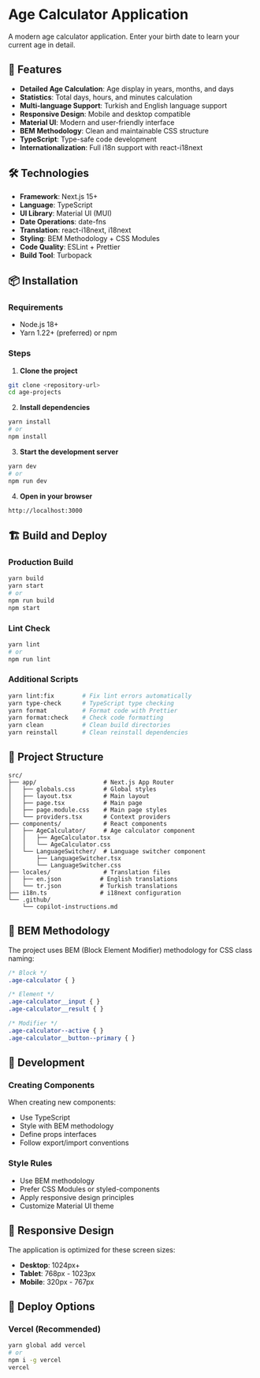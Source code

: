 # Age Calculator Application

A modern age calculator application. Enter your birth date to learn your current age in detail.

## 🚀 Features

- **Detailed Age Calculation**: Age display in years, months, and days
- **Statistics**: Total days, hours, and minutes calculation
- **Multi-language Support**: Turkish and English language support
- **Responsive Design**: Mobile and desktop compatible
- **Material UI**: Modern and user-friendly interface
- **BEM Methodology**: Clean and maintainable CSS structure
- **TypeScript**: Type-safe code development
- **Internationalization**: Full i18n support with react-i18next

## 🛠️ Technologies

- **Framework**: Next.js 15+
- **Language**: TypeScript
- **UI Library**: Material UI (MUI)
- **Date Operations**: date-fns
- **Translation**: react-i18next, i18next
- **Styling**: BEM Methodology + CSS Modules
- **Code Quality**: ESLint + Prettier
- **Build Tool**: Turbopack

## 📦 Installation

### Requirements
- Node.js 18+ 
- Yarn 1.22+ (preferred) or npm

### Steps

1. **Clone the project**
```bash
git clone <repository-url>
cd age-projects
```

2. **Install dependencies**
```bash
yarn install
# or
npm install
```

3. **Start the development server**
```bash
yarn dev
# or
npm run dev
```

4. **Open in your browser**
```
http://localhost:3000
```

## 🏗️ Build and Deploy

### Production Build
```bash
yarn build
yarn start
# or
npm run build
npm start
```

### Lint Check
```bash
yarn lint
# or
npm run lint
```

### Additional Scripts
```bash
yarn lint:fix        # Fix lint errors automatically
yarn type-check      # TypeScript type checking
yarn format          # Format code with Prettier
yarn format:check    # Check code formatting
yarn clean           # Clean build directories
yarn reinstall       # Clean reinstall dependencies
```

## 📁 Project Structure

```
src/
├── app/                   # Next.js App Router
│   ├── globals.css        # Global styles
│   ├── layout.tsx         # Main layout
│   ├── page.tsx           # Main page
│   ├── page.module.css    # Main page styles
│   └── providers.tsx      # Context providers
├── components/            # React components
│   ├── AgeCalculator/     # Age calculator component
│   │   ├── AgeCalculator.tsx
│   │   └── AgeCalculator.css
│   └── LanguageSwitcher/  # Language switcher component
│       ├── LanguageSwitcher.tsx
│       └── LanguageSwitcher.css
├── locales/               # Translation files
│   ├── en.json           # English translations
│   └── tr.json           # Turkish translations
├── i18n.ts               # i18next configuration
└── .github/
    └── copilot-instructions.md
```

## 🎨 BEM Methodology

The project uses BEM (Block Element Modifier) methodology for CSS class naming:

```css
/* Block */
.age-calculator { }

/* Element */
.age-calculator__input { }
.age-calculator__result { }

/* Modifier */
.age-calculator--active { }
.age-calculator__button--primary { }
```

## 🔧 Development

### Creating Components
When creating new components:
- Use TypeScript
- Style with BEM methodology
- Define props interfaces
- Follow export/import conventions

### Style Rules
- Use BEM methodology
- Prefer CSS Modules or styled-components
- Apply responsive design principles
- Customize Material UI theme

## 📱 Responsive Design

The application is optimized for these screen sizes:
- **Desktop**: 1024px+
- **Tablet**: 768px - 1023px  
- **Mobile**: 320px - 767px

## 🚀 Deploy Options

### Vercel (Recommended)
```bash
yarn global add vercel
# or
npm i -g vercel
vercel
```
